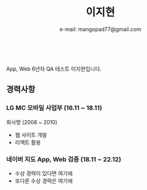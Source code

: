 <!-- resume_hodu -->

<header id="header">
  <!-- 이력서 헤더 : 이름과 타이틀 작성 -->
  <h1>이지현</h1>
 <!-- <hr> -->
  e-mail: mangopad77@gmail.com
 <!-- <hr> -->
</header>

<main>
  <article id="mainLeft">
   <section>
  <br>
  <!-- 자기 소개 -->
  <p>App, Web 6년차 QA 테스트 이지현입니다.</p>
</section>
<section>
  <h2>경력사항</h2>
  <!-- 경력 작성 -->
  <h3>LG MC 모바일 사업부 (16.11 ~ 18.11)</h3>
  <p>회사명 (2008 ~ 2010)</p>
  <ul>
    <li>웹 사이트 개발</li>
    <li>리액트 활용</li>
  </ul>  
  <h3>네이버 지도 App, Web 검증 (18.11 ~ 22.12) </h3>
  <ul>
    <li>수상 경력이 있다면 여기에</li>
    <li>또다른 수상 경력은 여기에</li>
  </ul>
</section>
  </article>
</main>
